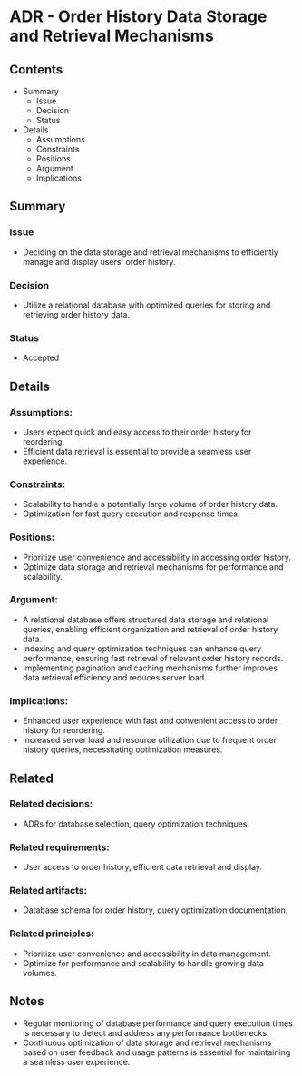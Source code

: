 # ADR - Order History Data Storage and Retrieval Mechanisms

## Contents

- Summary
  - Issue
  - Decision
  - Status
- Details
  - Assumptions
  - Constraints
  - Positions
  - Argument
  - Implications

## Summary

### Issue

- Deciding on the data storage and retrieval mechanisms to efficiently manage and display users' order history.

### Decision

- Utilize a relational database with optimized queries for storing and retrieving order history data.

### Status

- Accepted

## Details

### Assumptions:

- Users expect quick and easy access to their order history for reordering.
- Efficient data retrieval is essential to provide a seamless user experience.

### Constraints:

- Scalability to handle a potentially large volume of order history data.
- Optimization for fast query execution and response times.

### Positions:

- Prioritize user convenience and accessibility in accessing order history.
- Optimize data storage and retrieval mechanisms for performance and scalability.

### Argument:

- A relational database offers structured data storage and relational queries, enabling efficient organization and retrieval of order history data.
- Indexing and query optimization techniques can enhance query performance, ensuring fast retrieval of relevant order history records.
- Implementing pagination and caching mechanisms further improves data retrieval efficiency and reduces server load.

### Implications:

- Enhanced user experience with fast and convenient access to order history for reordering.
- Increased server load and resource utilization due to frequent order history queries, necessitating optimization measures.

## Related

### Related decisions:

- ADRs for database selection, query optimization techniques.

### Related requirements:

- User access to order history, efficient data retrieval and display.

### Related artifacts:

- Database schema for order history, query optimization documentation.

### Related principles:

- Prioritize user convenience and accessibility in data management.
- Optimize for performance and scalability to handle growing data volumes.

## Notes

- Regular monitoring of database performance and query execution times is necessary to detect and address any performance bottlenecks.
- Continuous optimization of data storage and retrieval mechanisms based on user feedback and usage patterns is essential for maintaining a seamless user experience.
